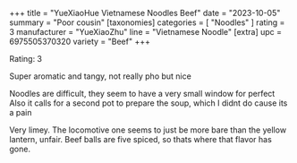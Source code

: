 +++
title = "YueXiaoHue Vietnamese Noodles Beef"
date = "2023-10-05"
summary = "Poor cousin"
[taxonomies]
categories = [ "Noodles" ]
rating = 3
manufacturer = "YueXiaoZhu"
line = "Vietnamese Noodle"
[extra]
upc = 6975505370320
variety = "Beef"
+++

Rating: 3

Super aromatic and tangy, not really pho but nice

Noodles are difficult, they seem to have a very small window for perfect
Also it calls for a second pot to prepare the soup, which I didnt do cause its a pain

Very limey.
The locomotive one seems to just be more bare than the yellow lantern, unfair.
Beef balls are five spiced, so thats where that flavor has gone.
